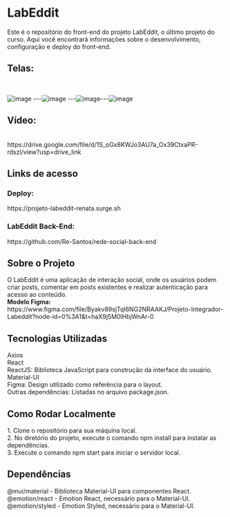 <h1> LabEddit </h1>


Este é o repositório do front-end do projeto LabEddit, o último projeto do curso. Aqui você encontrará informações sobre o desenvolvimento, configuração e deploy do front-end.<br>
<h2>Telas:</h2><br>

![image](https://github.com/Re-Santos/projeto-fullStack-front/assets/123095086/b5715d8d-50d3-4d17-b4df-ca9cf2025110)
---![image](https://github.com/Re-Santos/projeto-fullStack-front/assets/123095086/30d17c59-75c8-40d1-9dfb-903272771a5b)
---![image](https://github.com/Re-Santos/projeto-fullStack-front/assets/123095086/eb7999f4-9900-45c6-893e-3ed1cf2bd895)---![image](https://github.com/Re-Santos/projeto-fullStack-front/assets/123095086/b225b98d-0bd0-40ee-8809-7f6d31a6cf39)

<h2>Vídeo:</h2><br>
https://drive.google.com/file/d/1S_oGx8KWJo3AU7a_Ox39CtxaPR-rdszl/view?usp=drive_link<br>
<h2>Links de acesso</h2>
<h3>Deploy:</h3>
https://projeto-labeddit-renata.surge.sh
<h3>LabEddit Back-End:</h3>
https://github.com/Re-Santos/rede-social-back-end

<h2> Sobre o Projeto </h2>
O LabEddit é uma aplicação de interação social, onde os usuários podem criar posts, comentar em posts existentes e realizar autenticação para acesso ao conteúdo.<br>
<strong>Modelo Figma:</strong> https://www.figma.com/file/Byakv89sjTqI6NG2NRAAKJ/Projeto-Integrador-Labeddit?node-id=0%3A1&t=haX9j5M0lHbjWnAr-0

<h2> Tecnologias Utilizadas </h2>
Axios<br>
React<br>
ReactJS: Biblioteca JavaScript para construção da interface do usuário.<br>
Material-UI<br>
Figma: Design utilizado como referência para o layout.<br>
Outras dependências: Listadas no arquivo package.json.<br>

<h2> Como Rodar Localmente </h2>
1. Clone o repositório para sua máquina local.<br>
2. No diretório do projeto, execute o comando npm install para instalar as dependências.<br>
3. Execute o comando npm start para iniciar o servidor local.

<h2> Dependências </h2>
@mui/material - Biblioteca Material-UI para componentes React.<br>
@emotion/react - Emotion React, necessário para o Material-UI.<br>
@emotion/styled - Emotion Styled, necessário para o Material-UI.<br>

